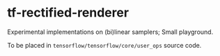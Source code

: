 # tf-rectified-renderer
Experimental implementations on (bi)linear samplers; Small playground.

To be placed in `tensorflow/tensorflow/core/user_ops` source code.
